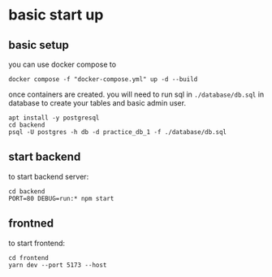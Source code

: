 # basic start up
## basic setup
you can use docker compose to 
```
docker compose -f "docker-compose.yml" up -d --build 
```

once containers are created. you will need to run sql in `./database/db.sql` in database to create your tables and basic admin user.
```
apt install -y postgresql
cd backend
psql -U postgres -h db -d practice_db_1 -f ./database/db.sql
```


## start backend
to start backend server:
```
cd backend
PORT=80 DEBUG=run:* npm start
```

## frontned
to start frontend:
```
cd frontend
yarn dev --port 5173 --host
```